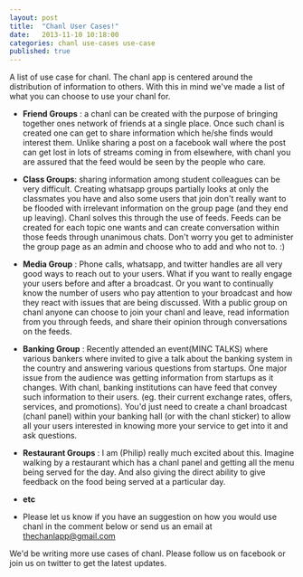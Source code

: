 ```yaml
---
layout: post
title:  "Chanl User Cases!"
date:   2013-11-10 10:18:00
categories: chanl use-cases use-case
published: true
---
```


A list of use case for chanl. The chanl app is centered around the distribution of information to others. With this in mind we've made a list of what you can choose to use your chanl for.

* __Friend Groups__ : a chanl can be created with the purpose of bringing together ones network of friends at a single place. Once such chanl is created one can get to share information which he/she finds would interest them. Unlike sharing a post on a facebook wall where the post can get lost in lots of streams coming in from elsewhere, with chanl you are assured that the feed would be seen by the people who care.

* __Class Groups__: sharing information among student colleagues can be very difficult. Creating whatsapp groups partially looks at only the classmates you have and also some users that join don't really want to be flooded with irrelevant information on the group page (and they end up leaving). Chanl solves this through the use of feeds. Feeds can be created for each topic one wants and can create conversation within those feeds through unanimous chats. Don't worry you get to administer the group page as an admin and choose who to add and who not to. :)
 
* __Media Group__ : Phone calls, whatsapp, and twitter handles are all very good ways to reach out to your users. What if you want to really engage your users before and after a broadcast. Or you want to continually know the number of users who pay attention to your broadcast and how they react with issues that are being discussed. With a public group on chanl anyone can choose to join your chanl and leave, read information from you through feeds, and share their opinion through conversations on the feeds.

* __Banking Group__ : Recently attended an event(MINC TALKS) where various bankers where invited to give a talk about the banking system in the country and answering various questions from startups. One major issue from the audience was getting information from startups as it changes. With chanl, banking institutions can have feed that convey such information to their users. (eg. their current exchange rates, offers, services, and promotions). You'd just need to create a chanl broadcast (chanl panel) within your banking hall (or with the chanl sticker) to allow all your users interested in knowing more your service to get into it and ask questions.

* __Restaurant Groups__ : I am (Philip) really much excited about this. Imagine walking by a restaurant which has a chanl panel and getting all the menu being served for the day. And also giving the direct ability to give feedback on the food being served at a particular day.

* __etc__

* Please let us know if you have an suggestion on how you would use chanl in the comment below or send us an email at thechanlapp@gmail.com


We'd be writing more use cases of chanl. Please follow us on facebook or join us on twitter to get the latest updates.